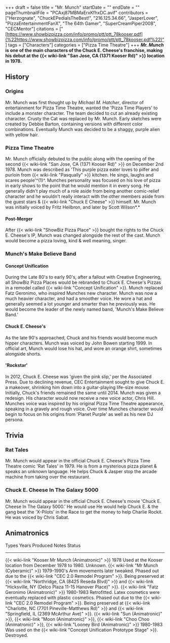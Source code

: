 +++
draft = false
title = "Mr. Munch"
startDate = ""
endDate = ""
pageThumbnailFile = "PCAxj87MBMaErxKfhxDC.avif"
contributors = ["Herzognate", "ChuckEPediaIsTheBest!", "216.125.34.66", "JasperLover", "PizzaEntertainmentFanX", "The 64th Gamer", "SuperCreamPiper2008", "CECMentor"]
citations = ["[https://www.showbizpizza.com/info/promo/ptt/ptt_78kooser.pdf](%22https://www.showbizpizza.com/info/promo/ptt/ptt_78kooser.pdf%22)"]
tags = ["Characters"]
categories = ["Pizza Time Theatre"]
+++
***Mr. Munch* is one of the main characters of the Chuck E. Cheese's franchise, making his debut at the {{< wiki-link "San Jose, CA (1371 Kooser Rd)" >}} location in 1978.**

## History

### Origins

Mr. Munch was first thought up by *Michael M. Hatcher*, director of entertainment for Pizza Time Theatre, wanted the 'Pizza Time Players' to include a monster character. The team decided to cut an already existing character. Crusty the Cat was replaced by Mr. Munch. Early sketches were created by Debbie Barton, containing versions with different color combinations. Eventually Munch was decided to be a shaggy, purple alien with yellow hair.

### Pizza Time Theatre

Mr. Munch officially debuted to the public along with the opening of the second {{< wiki-link "San Jose, CA (1371 Kooser Rd)" >}} on December 2nd 1978. Munch was described as 'This purple pizza eater loves to pilfer and purloin from {{< wiki-link "Pasqually" >}} kitchen. He sings, laughs and scares people'^(1)^. Munches personality was focused on his love of pizza in early shows to the point that he would mention it in every song. He generally didn't play much of a role aside from being another comic-relief character and he wouldn't really interact with the other members aside from the guest stars & {{< wiki-link "Chuck E Cheese" >}} himself. Mr. Munch was initially voiced by Fritz Heilbron, and later by Scott Wilson*.*

#### Post-Merger

After {{< wiki-link "ShowBiz Pizza Place" >}} bought the rights to the Chuck E. Cheese's IP, Munch was changed alongside the rest of the cast. Munch would become a pizza loving, kind & well meaning, singer.

### Munch's Make Believe Band

#### Concept Unification

During the Late 80's to early 90's, after a fallout with Creative Engineering, all ShowBiz Pizza Places would be rebranded to Chuck E. Cheese's Pizzas in a remodel called {{< wiki-link "Concept Unification" >}}. Munch replaced Fatz Geronimo, who inspired Munches new character. Munch was now a much heavier character, and had a smoother voice. He wore a hat and generally seemed a lot younger and smarter than he previously was. He would become the leader of the newly named band, 'Munch's Make Believe Band.'

#### Chuck E. Cheese's

As the late 90's approached, Chuck and his friends would become much hipper characters. Munch was voiced by John Bowen starting 1999. In official art, Munch would lose his hat, and wore an orange shirt, sometimes alongside shorts.

#### 'Rockstar'

In 2012, Chuck E. Cheese was 'given the pink slip,' per the Associated Press. Due to declining revenue, CEC Entertainment sought to give Chuck E. a makeover, shrinking him down into a guitar-playing life-size mouse. Initially, Chuck's friends remained the same until 2014. Munch was given a redesign. His character would now receive a new voice actor, Chris Hill. Munches voice was inspired by his original Pizza Time Theatre appearance, speaking in a gravely and rough voice. Over time Munches character would begin to focus on his origins from 'Planet Purple' as well as his new DJ persona.

## Trivia

### Rat Tales

Mr. Munch would appear in the official Chuck E. Cheese's Pizza Time Theatre comic 'Rat Tales' in 1979. He is from a mysterious pizza planet & speaks an unknown language. He helps Chuck & Jasper stop the arcade machine from taking over the restaurant.

### Chuck E. Cheese In The Galaxy 5000

Mr. Munch would appear in the official Chuck E. Cheese's movie 'Chuck E. Cheese In The Galaxy 5000.' He would use He would help Chuck E. & the gang beat the 'X-Pilots' in the Race to get the money to help Charlie Rockit. He was voiced by Chris Sabat.

## Animatronics

  Types                                                                                                                                                                                       Years Produced   Notes                                                                           Status
  ------------------------------------------------------------------------------------------------------------------------------------------------------------------------------------------- ---------------- ------------------------------------------------------------------------------- -----------------------------------------------------------------------------------------------------------------------------------------------------------------------------------------------------------------------------------
  {{< wiki-link "Kooser Mr Munch (Animatronic)" >}}                                                                                                                                       1978             Used at the Kooser location from December 1978 to 1980.                         Unknown.
  {{< wiki-link "Mr Munch (Cyberamic)" >}}                                                                                                                                                1979-1990's     Arm movements later tweaked.                                                    Phased out due to the {{< wiki-link "CEC 2.0 Remodel Program" >}}. Being preserved at {{< wiki-link "Northridge, CA (8425 Reseda Blvd)" >}} and {{< wiki-link "Hicksville, NY (Delco Plaza 11-15 Hanover Place)" >}}.
  {{< wiki-link "Fatz Geronimo (Animatronic)" >}}                                                                                                                                         1980-1983        Retrofitted. Latex cosmetics were eventually replaced with plastic cosmetics.   Phased out due to the {{< wiki-link "CEC 2.0 Remodel Program" >}}. Being preserved at {{< wiki-link "Charlotte, NC (7701 Pineville-Matthews Rd)" >}} and {{< wiki-link "Springfield, IL (2369 McArthur Ave)" >}}.
  {{< wiki-link "Sun (Animatronic)" >}}, {{< wiki-link "Moon (Animatronic)" >}}, {{< wiki-link "Choo Choo (Animatronic)" >}}, {{< wiki-link "Looney Bird (Animatronic)" >}}   1980-1983        Was used on the {{< wiki-link "Concept Unification Prototype Stage" >}}.    Destroyed.
